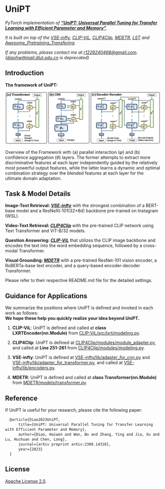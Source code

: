 # UniPT
*PyTorch implementation of [**“UniPT: Universal Parallel Tuning for Transfer Learning with Efficient Parameter and Memory”**](https://arxiv.org/abs/2308.14316).* 

*It is built on top of the [VSE-infty](https://github.com/woodfrog/vse_infty), [CLIP-ViL](https://github.com/clip-vil/CLIP-ViL), [CLIP4Clip](https://github.com/ArrowLuo/CLIP4Clip), [MDETR](https://github.com/ashkamath/mdetr), [LST](https://github.com/ylsung/Ladder-Side-Tuning) and [Awesome_Pretraining_Transfering](https://github.com/Paranioar/Awesome_Cross_Modal_Pretraining_Transfering).* 

*If any problems, please contact me at r1228240468@gmail.com. (diaohw@mail.dlut.edu.cn is deprecated)*

## Introduction

**The framework of UniPT:**

<img src="./0-docs/application.jpg" width = "100%" height="50%">

Overview of the Framework with (a) parallel interaction ($\varphi$) and (b) confidence aggregation ($\theta$) layers. The former attempts to extract more discriminative features at each layer independently guided by the relatively most powerful output features, while the latter learns a dynamic and optimal combination strategy over the blended features at each layer for the ultimate domain adaptation.

## Task & Model Details

**Image-Text Retrieval: *[VSE-infty](https://github.com/Paranioar/UniPT/blob/main/VSE-infty/README.md)*** with the strongest combination of a BERT-base model and a ResNeXt-101(32×8d) backbone pre-trained on Instagram (WSL).

**Video-Text Retrieval: *[CLIP4Clip](https://github.com/Paranioar/UniPT/blob/main/CLIP4Clip/README.md)*** with the pre-trained CLIP network using Text Transformer and ViT-B/32 models.

**Question Answering: *[CLIP-ViL](https://github.com/Paranioar/UniPT/blob/main/CLIP-ViL/README.md)*** that utilizes the CLIP image backbone and encodes the text into the word embedding sequence, followed by a cross-modal Transformer.

**Visual Grounding: *[MDETR](https://github.com/Paranioar/UniPT/blob/main/MDETR/README.md)*** with a pre-trained ResNet-101 vision encoder, a RoBERTa-base text encoder, and a query-based encoder-decoder Transformer.

Please refer to their respective README.md file for the detailed settings.


## Guidance for Applications
We summarize the positions where UniPT is defined and invoked in each work as follows:  
**We hope these help you quickly realize your idea beyond UniPT.**


1. **CLIP-ViL**: UniPT is defined and called at **class LXRTEncoder(nn.Module)** from [CLIP-ViL/src/lxrt/modeling.py](https://github.com/Paranioar/UniPT/blob/main/CLIP-ViL/src/lxrt/modeling.py).

2. **CLIP4Clip**: UniPT is defined at [CLIP4Clip/modules/module_adapter.py](https://github.com/Paranioar/UniPT/blob/main/CLIP4Clip/modules/module_adapter.py), and called at **Line 251-261** from [CLIP4Clip/modules/modeling.py](https://github.com/Paranioar/UniPT/blob/main/CLIP4Clip/modules/modeling.py).

3. **VSE-infty**: UniPT is defined at [VSE-infty/lib/adapter_for_cnn.py](https://github.com/Paranioar/UniPT/blob/main/VSE-infty/lib/adapter_for_cnn.py) and [VSE-infty/lib/adapter_for_transformer.py](https://github.com/Paranioar/UniPT/blob/main/VSE-infty/lib/adapter_for_transformer.py), and called at [VSE-infty/lib/encoders.py](https://github.com/Paranioar/UniPT/blob/main/VSE-infty/lib/encoders.py).

4. **MDETR**: UniPT is defined and called at **class Transformer(nn.Module)** from [MDETR/models/transformer.py](https://github.com/Paranioar/UniPT/blob/main/MDETR/models/transformer.py).


## Reference

If UniPT is useful for your research, please cite the following paper:

      @article{Diao2023UniPT,
          title={UniPT: Universal Parallel Tuning for Transfer Learning with Efficient Parameter and Memory},
          author={Diao, Haiwen and Wan, Bo and Zhang, Ying and Jia, Xu and Lu, Huchuan and Chen, Long},
          journal={arXiv preprint arXiv:2308.14316},
          year={2023}
      }

## License

[Apache License 2.0](http://www.apache.org/licenses/LICENSE-2.0).  
